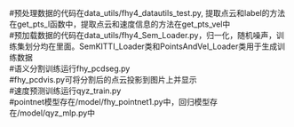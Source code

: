 #预处理数据的代码在data_utils/fhy4_datautils_test.py, 提取点云和label的方法在get_pts_l函数中，提取点云和速度信息的方法在get_pts_vel中  
#预加载数据的代码在data_utils/fhy4_Sem_Loader.py，归一化，随机噪声，训练集划分均在里面。SemKITTI_Loader类和PointsAndVel_Loader类用于生成训练数据    
#语义分割训练运行fhy_pcdseg.py  
#fhy_pcdvis.py可将分割后的点云投影到图片上并显示  
#速度预测训练运行qyz_train.py  
#pointnet模型存在/model/fhy_pointnet1.py中，回归模型存在/model/qyz_mlp.py中
